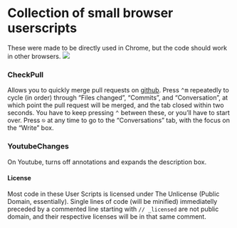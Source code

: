 # Collection of small browser userscripts
These were made to be directly used in Chrome, but the code should work in other browsers.
![](http://i.imgur.com/mTNRrSa.gif)

### CheckPull
Allows you to quickly merge pull requests on [github](https://github.com/). Press <kbd>⌃</kbd><kbd>m</kbd> repeatedly to cycle (in order) through “Files changed”, “Commits”, and “Conversation”, at which point the pull request will be merged, and the tab closed within two seconds. You have to keep pressing <kbd>⌃</kbd> between these, or you’ll have to start over. Press <kbd>⎋</kbd> at any time to go to the “Conversations” tab, with the focus on the “Write” box.

### YoutubeChanges
On Youtube, turns off annotations and expands the description box.

#### License
Most code in these User Scripts is licensed under The Unlicense (Public Domain, essentially). Single lines of code (will be minified) immediatelly preceded by a commented line starting with `// _licensed` are not public domain, and their respective licenses will be in that same comment.
